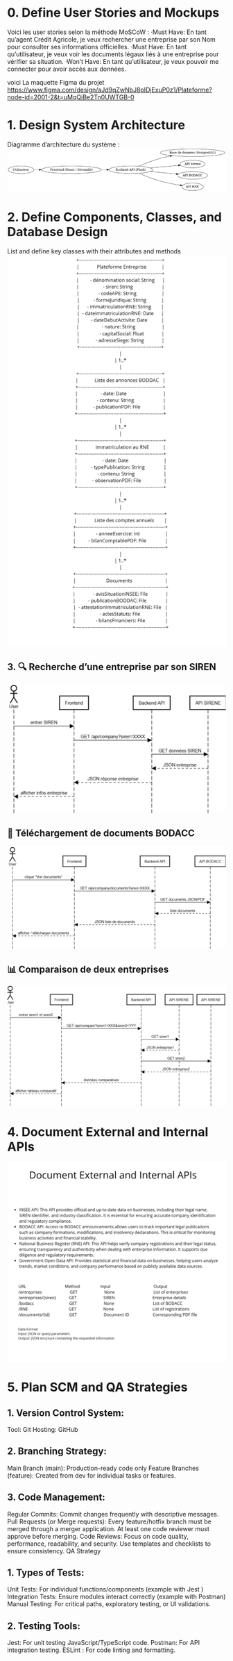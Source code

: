 # 0. Define User Stories and Mockups
Voici les user stories selon la méthode MoSCoW :
·Must Have: En tant qu’agent Crédit Agricole, je veux rechercher une entreprise par son Nom pour consulter ses informations officielles.
·Must Have: En tant qu’utilisateur, je veux voir les documents légaux liés à une entreprise pour vérifier sa situation.
·Won’t Have: En tant qu’utilisateur, je veux pouvoir me connecter pour avoir accès aux données.

voici La maquette Figma du projet
https://www.figma.com/design/aJd9qZwNbJ8pIDjExuP0z1/Plateforme?node-id=2001-2&t=uMqQiBe2Tn0UWTGB-0

# 1. Design System Architecture
Diagramme d’architecture du système :
![Téléchargement](docs/diagramme_archi.png)

# 2. Define Components, Classes, and Database Design
List and define key classes with their attributes and methods
![Téléchargement](docs/List.png)

## 3. 🔍 Recherche d’une entreprise par son SIREN

![Recherche entreprise](docs/recherche_siren.png)

## 📄 Téléchargement de documents BODACC

![Téléchargement](docs/documents_bodacc.png)

## 📊 Comparaison de deux entreprises

![Comparaison](docs/comparaison.png)

# 4. Document External and Internal APIs

![Comparaison](docs/External_Internal.png)

#  5. Plan SCM and QA Strategies

## 1. Version Control System:
Tool: Git
Hosting: GitHub
## 2. Branching Strategy:

Main Branch (main): Production-ready code only
Feature Branches (feature): Created from dev for individual tasks or features.
## 3. Code Management:

Regular Commits: Commit changes frequently with descriptive messages.
Pull Requests (or Merge requests):
Every feature/hotfix branch must be merged through a merger application.
At least one code reviewer must approve before merging.
Code Reviews:
Focus on code quality, performance, readability, and security.
Use templates and checklists to ensure consistency.
QA Strategy

## 1. Types of Tests:

Unit Tests: For individual functions/components (example with Jest )
Integration Tests: Ensure modules interact correctly (example with Postman)
Manual Testing: For critical paths, exploratory testing, or UI validations.

## 2. Testing Tools:

Jest: For unit testing JavaScript/TypeScript code.
Postman: For API integration testing.
ESLint : For code linting and formatting.
